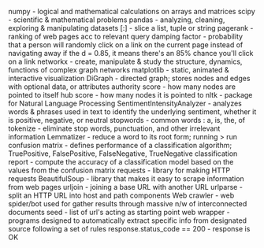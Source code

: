 numpy - logical and mathematical calculations on arrays and matrices
scipy - scientific & mathematical problems
pandas - analyzing, cleaning, exploring & manipulating datasets
[:] - slice a list, tuple or string
pagerank - ranking of web pages acc to relevant query
damping factor -  probability that a person will randomly click on a link on the current page instead of navigating away
   if the d = 0.85, it means there's an 85% chance you'll click on a link
networkx - create, manipulate & study the structure, dynamics, functions of complex graph networks
matplotlib - static, animated & interactive visualization
DiGraph - directed graph; stores nodes and edges with optional data, or attributes
authority score - how many nodes are pointed to itself
hub score - how many nodes it is pointed to
nltk - package for Natural Language Processing
SentimentIntensityAnalyzer - analyzes words & phrases used in text to identify the underlying sentiment, whether it is positive, negative, or neutral
stopwords - common words : a, is, the, of 
tokenize - eliminate stop words, punctuation, and other irrelevant information
Lemmatizer - reduce a word to its root form; running > run
confusion matrix - defines performance of a classification algorithm; TruePositive, FalsePositive, FalseNegative, TrueNegative
classification report - compute the accuracy of a classification model based on the values from the confusion matrix
requests - library for making HTTP requests
BeautifulSoup - library that makes it easy to scrape information from web pages
urljoin - joining a base URL with another URL
urlparse - split an HTTP URL into host and path components
Web crawler - web spider/bot used for gather results through massive n/w of interconnected documents
seed -  list of url's acting as starting point
web wrapper - programs designed to automatically extract specific info from designated source following a set of rules
response.status_code == 200 - response is OK
